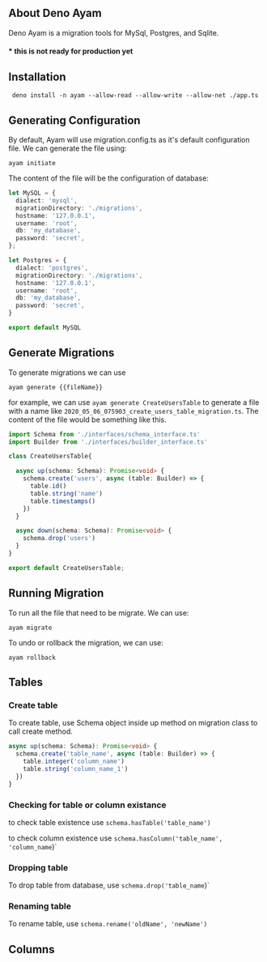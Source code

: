 ## About Deno Ayam
Deno Ayam is a migration tools for MySql, Postgres, and Sqlite.
#### * this is not ready for production yet

## Installation
<!--
Need to change after it got the url
-->
``` 
 deno install -n ayam --allow-read --allow-write --allow-net ./app.ts
```

## Generating Configuration
By default, Ayam will use migration.config.ts as it's default configuration file. We can generate the file using:
```
ayam initiate
```
The content of the file will be the configuration of database:
```typescript
let MySQL = {
  dialect: 'mysql',
  migrationDirectory: './migrations',
  hostname: '127.0.0.1',
  username: 'root',
  db: 'my_database',
  password: 'secret',
};

let Postgres = {
  dialect: 'postgres',
  migrationDirectory: './migrations',
  hostname: '127.0.0.1',
  username: 'root',
  db: 'my_database',
  password: 'secret',
}

export default MySQL
```
## Generate Migrations
To generate migrations we can use 
``` 
ayam generate {{fileName}}
```
for example, we can use `ayam generate CreateUsersTable` to generate a file with a name like `2020_05_06_075903_create_users_table_migration.ts`.
The content of the file would be something like this.
```typescript
import Schema from './interfaces/schema_interface.ts'
import Builder from './interfaces/builder_interface.ts'

class CreateUsersTable{

  async up(schema: Schema): Promise<void> {
    schema.create('users', async (table: Builder) => {
      table.id()
      table.string('name')
      table.timestamps()
    })
  }

  async down(schema: Schema): Promise<void> {
    schema.drop('users')
  }
}

export default CreateUsersTable;
```

## Running Migration
To run all the file that need to be migrate. We can use:
``` 
ayam migrate
```
To undo or rollback the migration, we can use:
``` 
ayam rollback
```

## Tables
### Create table
To create table, use Schema object inside up method on migration class to call create method.
```typescript
async up(schema: Schema): Promise<void> {
  schema.create('table_name', async (table: Builder) => {
    table.integer('column_name')
    table.string('column_name_1')
  })
}
```

### Checking for table or column existance
to check table existence use `schema.hasTable('table_name')`

to check column existence use `schema.hasColumn('table_name', 'column_name`)`

### Dropping table
To drop table from database, use `schema.drop('table_name`)`

### Renaming table
To rename table, use `schema.rename('oldName', 'newName')`

## Columns
<!-- todo add all available columns -->
